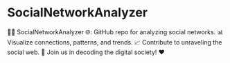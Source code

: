 # SocialNetworkAnalyzer
🕵️‍♂️ SocialNetworkAnalyzer 🌐: GitHub repo for analyzing social networks. 📊 Visualize connections, patterns, and trends. 📈 Contribute to unraveling the social web. 🤝 Join us in decoding the digital society! ❤️
